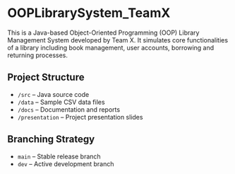# OOPLibrarySystem_TeamX

This is a Java-based Object-Oriented Programming (OOP) Library Management System developed by Team X. It simulates core functionalities of a library including book management, user accounts, borrowing and returning processes.

## Project Structure

- `/src` – Java source code
- `/data` – Sample CSV data files
- `/docs` – Documentation and reports
- `/presentation` – Project presentation slides

## Branching Strategy

- `main` – Stable release branch
- `dev` – Active development branch
